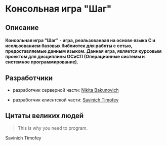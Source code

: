 # Консольная игра "Шаг"

## Описание
#### Консольная игра "Шаг" - игра, реальзованаая на основе языка С и исользованием базовых библиотек для работы с сетью, предоставляемые данным языком. Данная игра, является курсовым проектом для дисциплины ОСиСП (Операционные системы и системное программирование).

## Разработчики

- разработчик серверной части: <a href="https://github.com/kirshunya">Nikita Bakunovich</a></p>
- разработчик клиентской части: <a href="https://github.com/Tiltet">Savinich Timofey</a>

## Цитаты великих людей
>This is why you need to program.
>
Savinich Timofey

